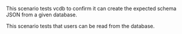 This scenario tests vcdb to confirm it can create the expected schema JSON from a given database.

This scenario tests that users can be read from the database.